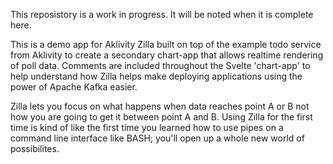 This reposistory is a work in progress. It will be noted when it is complete here. 

This is a demo app for Aklivity Zilla built on top of the example todo service from Aklivity to create a secondary chart-app that allows realtime rendering of poll data.
Comments are included throughout the Svelte 'chart-app' to help understand how Zilla helps make deploying applications using the power of Apache Kafka easier. 

Zilla lets you focus on what happens when data reaches point A or B not how you are going to get it between point A and B. Using Zilla for the first time is 
kind of like the first time you learned how to use pipes on a command line interface like BASH; you'll open up a whole new world of possibilites. 
